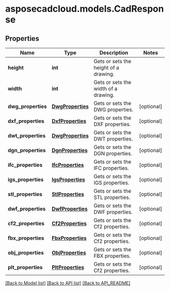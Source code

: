 # asposecadcloud.models.CadResponse

## Properties
Name | Type | Description | Notes
------------ | ------------- | ------------- | -------------
**height** | **int** | Gets or sets the height of a drawing. | 
**width** | **int** | Gets or sets the width of a drawing. | 
**dwg_properties** | [**DwgProperties**](DwgProperties.md) | Gets or sets the DWG properties. | [optional] 
**dxf_properties** | [**DxfProperties**](DxfProperties.md) | Gets or sets the DXF properties. | [optional] 
**dwt_properties** | [**DwgProperties**](DwgProperties.md) | Gets or sets the DWT properties. | [optional] 
**dgn_properties** | [**DgnProperties**](DgnProperties.md) | Gets or sets the DGN properties. | [optional] 
**ifc_properties** | [**IfcProperties**](IfcProperties.md) | Gets or sets the IFC properties. | [optional] 
**igs_properties** | [**IgsProperties**](IgsProperties.md) | Gets or sets the IGS properties. | [optional] 
**stl_properties** | [**StlProperties**](StlProperties.md) | Gets or sets the STL properties. | [optional] 
**dwf_properties** | [**DwfProperties**](DwfProperties.md) | Gets or sets the DWF properties. | [optional] 
**cf2_properties** | [**Cf2Properties**](Cf2Properties.md) | Gets or sets the Cf2 properties. | [optional] 
**fbx_properties** | [**FbxProperties**](FbxProperties.md) | Gets or sets the Cf2 properties. | [optional] 
**obj_properties** | [**ObjProperties**](ObjProperties.md) | Gets or sets the FBX properties. | [optional] 
**plt_properties** | [**PltProperties**](PltProperties.md) | Gets or sets the Cf2 properties. | [optional] 

[[Back to Model list]](API_README.md#documentation-for-models) [[Back to API list]](API_README.md#documentation-for-api-endpoints) [[Back to API_README]](API_README.md)


